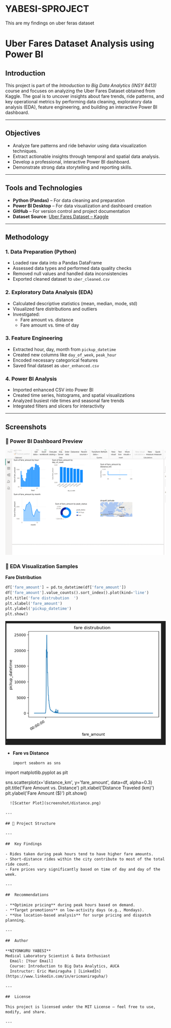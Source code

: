 # YABESI-SPROJECT
This are my findings on uber feras dataset
# Uber Fares Dataset Analysis using Power BI

##  Introduction

This project is part of the *Introduction to Big Data Analytics (INSY 8413)* course and focuses on analyzing the Uber Fares Dataset obtained from Kaggle. The goal is to uncover insights about fare trends, ride patterns, and key operational metrics by performing data cleaning, exploratory data analysis (EDA), feature engineering, and building an interactive Power BI dashboard.

---

##  Objectives

- Analyze fare patterns and ride behavior using data visualization techniques.
- Extract actionable insights through temporal and spatial data analysis.
- Develop a professional, interactive Power BI dashboard.
- Demonstrate strong data storytelling and reporting skills.

---

##  Tools and Technologies

- **Python (Pandas)** – For data cleaning and preparation  
- **Power BI Desktop** – For data visualization and dashboard creation  
- **GitHub** – For version control and project documentation  
- **Dataset Source**: [Uber Fares Dataset – Kaggle](https://www.kaggle.com/datasets/yasserh/uber-fares-dataset)

---

##  Methodology

### 1. Data Preparation (Python)
- Loaded raw data into a Pandas DataFrame
- Assessed data types and performed data quality checks
- Removed null values and handled data inconsistencies
- Exported cleaned dataset to `uber_cleaned.csv`

### 2. Exploratory Data Analysis (EDA)
- Calculated descriptive statistics (mean, median, mode, std)
- Visualized fare distributions and outliers
- Investigated:
  - Fare amount vs. distance
  - Fare amount vs. time of day

### 3. Feature Engineering
- Extracted hour, day, month from `pickup_datetime`
- Created new columns like `day_of_week`, `peak_hour`
- Encoded necessary categorical features
- Saved final dataset as `uber_enhanced.csv`

### 4. Power BI Analysis
- Imported enhanced CSV into Power BI
- Created time series, histograms, and spatial visualizations
- Analyzed busiest ride times and seasonal fare trends
- Integrated filters and slicers for interactivity

---

##  Screenshots

### 🔹 Power BI Dashboard Preview


![Dashboard Overview](screenshot/dashboard.png)

### 🔹 EDA Visualization Samples

 **Fare Distribution**
``` python
df['fare_amount'] = pd.to_datetime(df['fare_amount'])  
df['fare_amount'].value_counts().sort_index().plot(kind='line')
plt.title('fare distrubution  ')
plt.xlabel('fare_amount')
plt.ylabel('pickup_datetime')
plt.show()
```

  ![Fare Histogram](screenshot/fare_distrubution.png)

- **Fare vs Distance**
  ```phyton
  import seaborn as sns
import matplotlib.pyplot as plt

sns.scatterplot(x='distance_km', y='fare_amount', data=df, alpha=0.3)
plt.title('Fare Amount vs. Distance')
plt.xlabel('Distance Traveled (km)')
plt.ylabel('Fare Amount ($)')
plt.show()
```
  ![Scatter Plot](screenshot/distance.png)

---

## 📁 Project Structure

---

##  Key Findings

- Rides taken during peak hours tend to have higher fare amounts.
- Short-distance rides within the city contribute to most of the total ride count.
- Fare prices vary significantly based on time of day and day of the week.

---

##  Recommendations

- **Optimize pricing** during peak hours based on demand.
- **Target promotions** on low-activity days (e.g., Mondays).
- **Use location-based analysis** for surge pricing and dispatch planning.

---

##  Author

**NIYONKURU YABESI**  
Medical Laboratory Scientist & Data Enthusiast  
  Email: [Your Email]  
  Course: Introduction to Big Data Analytics, AUCA  
  Instructor: Eric Maniraguha | [LinkedIn](https://www.linkedin.com/in/ericmaniraguha/)

---

##  License

This project is licensed under the MIT License – feel free to use, modify, and share.

---


